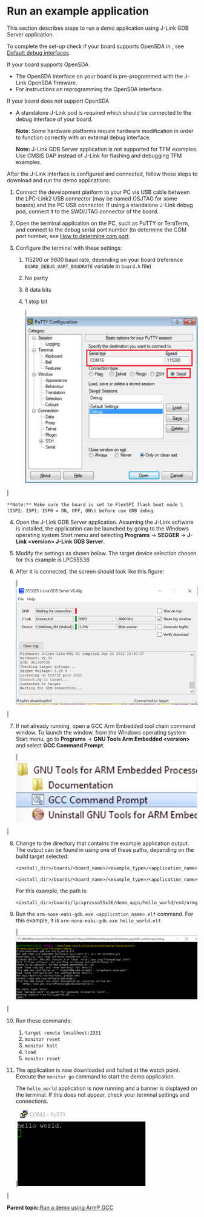 # Run an example application

This section describes steps to run a demo application using J-Link GDB Server application.

To complete the set-up check if your board supports OpenSDA in , see [Default debug interfaces](default_debug_interfaces.md).

If your board supports OpenSDA

-   The OpenSDA interface on your board is pre-programmed with the J-Link OpenSDA firmware.
-   For instructions on reprogramming the OpenSDA interface.

If your board does not support OpenSDA

-   A standalone J-Link pod is required which should be connected to the debug interface of your board.

    **Note:** Some hardware platforms require hardware modification in order to function correctly with an external debug interface.

    **Note:** J-Link GDB Server application is not supported for TFM examples. Use CMSIS DAP instead of J-Link for flashing and debugging TFM examples.


After the J-Link interface is configured and connected, follow these steps to download and run the demo applications:

1.  Connect the development platform to your PC via USB cable between the LPC-Link2 USB connector \(may be named OSJTAG for some boards\) and the PC USB connector. If using a standalone J-Link debug pod, connect it to the SWD/JTAG connector of the board.
2.  Open the terminal application on the PC, such as PuTTY or TeraTerm, and connect to the debug serial port number \(to determine the COM port number, see [How to determine com port](how_to_determine_com_port.md).
3.  Configure the terminal with these settings:

    1.  115200 or 9600 baud rate, depending on your board \(reference `BOARD_DEBUG_UART_BAUDRATE` variable in `board.h` file\)
    2.  No parity
    3.  8 data bits
    4.  1 stop bit

        |![](../images/terminal_putty_configurations_001.png "Terminal (PuTTY) configurations")

|

    **Note:** Make sure the board is set to FlexSPI flash boot mode \(ISP2: ISP1: ISP0 = ON, OFF, ON\) before use GDB debug.

4.  Open the J-Link GDB Server application. Assuming the J-Link software is installed, the application can be launched by going to the Windows operating system Start menu and selecting **Programs** -\> **SEGGER** -\> **J-Link <version\> J-Link GDB Server**.
5.  Modify the settings as shown below. The target device selection chosen for this example is LPC55S36
6.  After it is connected, the screen should look like this figure:

    |![](../images/segger_jlink_gdb_server_screen_successful_connecti.png "SEGGER J-Link GDB Server screen after successful connection")

|

7.  If not already running, open a GCC Arm Embedded tool chain command window. To launch the window, from the Windows operating system Start menu, go to **Programs** -\> **GNU Tools Arm Embedded <version\>** and select **GCC Command Prompt**.

    |![](../images/launch_command_prompt_20.jpg "Launch command prompt")

|

8.  Change to the directory that contains the example application output. The output can be found in using one of these paths, depending on the build target selected:

    ```
    <install_dir>/boards/<board_name>/<example_type>/<application_name>/armgcc/debug
    ```

    ```
    <install_dir>/boards/<board_name>/<example_type>/<application_name>/armgcc/release
    ```

    For this example, the path is:

    ```
    <install_dir>/boards/lpcxpresso55s36/demo_apps/hello_world/cm4/armgcc/debug
    ```

9.  Run the `arm-none-eabi-gdb.exe <application_name>.elf` command. For this example, it is `arm-none-eabi-gdb.exe hello_world.elf`.

    |![](../images/p37.png "Run arm-none-eabi-gdb")

|

10. Run these commands:
    1.  `target remote localhost:2331`
    2.  `monitor reset`
    3.  `monitor halt`
    4.  `load`
    5.  `monitor reset`
11. The application is now downloaded and halted at the watch point. Execute the `monitor go` command to start the demo application.

    The `hello_world` application is now running and a banner is displayed on the terminal. If this does not appear, check your terminal settings and connections.

    |![](../images/text_display_hello_world_demo.png "Text display of the hello_world demo")

|


**Parent topic:**[Run a demo using Arm® GCC](../topics/run_a_demo_using_arm__gcc.md)

